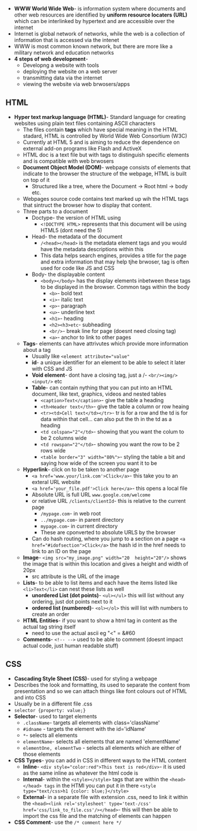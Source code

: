 - **WWW World Wide Web**- is information system where documents and other web resources are identified by **uniform resource locaters (URL)** which can be interlinked by hypertext and are accessible over the internet
- Internet is global network of networks, while the web is a collection of information that is accessed via the intenet
- WWW is most common known network, but there are more like a military network and education networks
- **4 steps of web development**- 
	- Developng a website with tools
	- deploying the website on a web server
	- transmitting data via the internet
	- viewing the website via web brwosers/apps
## HTML 
- **Hyper text markup language (HTML)**- Standard language for creating websites using plain text files containing ASCII characters
	- The files contain **tags** which have special meaning in the HTML stadard, HTML is controlled by World Wide Web Consortium (W3C)
	- Currently at HTML 5 and is aiming to reduce the dependence on external add-on programs like Flash and ActiveX
	- HTML doc is a text file but with tags to distinguish specific elements and is compatible with web brwosers
	- **Document Object Model (DOM)**- webpage consists of elements that indicate to the browser the structure of the webpage, HTML is built on top of it
		- Structured like a tree, where the Document -> Root html -> body etc. 
	- Webpages source code contains text marked up wih the HTML tags that sintruct the browser how to display that content.
	- Three parts to a document
		- Doctype- the version of HTML using
			- `<!DOCTYPE HTML>` represents that this document will be using HTML5 (dont need the 5)
		- Head- the metadata of the document
			- `/<head></head>` is the metadata element tags and you would have the metadata descriptions within this
			- This data helps search engines, provides a title for the page and extra information that may help tjhe brwoser, tag is often used for code like JS and CSS
		- Body- the displayable content
			- `<body></body>` has the display elements inbetween these tags to be displayed in the browser. Common tags within the body
				- `<b>`- bold text
				- `<i>`- italic text
				- `<p>`- paragraph
				- `<u>`- underline text
				- `<h1>`- heading
				- `<h2><h3>etc`- subheading
				- `<br/>`- break line for page (doesnt need closing tag)
				- `<a>`- anchor to link to other pages
	- **Tags**- elements can have attrivutes which provide more information about a tag
		- Usually like `<element attribute="value"`
		- **id**- a unique identifier for an element to be able to select it later with CSS and JS
		- **Void element**- dont have a closing tag, just a /- `<br/><img/><input/>` etc
		- **Table**- can contain nything that you can put into an HTML document, like text, graphics, videos and nested tables
			- `<caption>Text</caption>`- give the table a heading
			- `<th>Header text</th>`- give the table a column or row heaing
			- `<tr><td>Cell text</td></tr>`- tr is for a row and the td is for data within that cell... can also put the th in the td as a heading
			- `<td colspan="2"</td>`- showing that you want the colum to be 2 columns wide 
			- `<td rowspan="2"</td>`- showing you want the row to be 2 rows wide
			- `<table border="3" width="80%">`- styling the table a bit and saying how wide of the screen you want it to be
	- **Hyperlink**- click on to be taken to another page
		- `<a href='www.your/link.com'>Click</a>`- this take you to an exteral URL website
		- `<a href='your_file.pdf'>Click here</a>`- this opens a local file
		- Absolute URL is full URL `www.google.com/welcome`
		- or relative URL `/clients/clientId`- this is relative to the current page
			- `/mypage.com`- in web root
			- `../mypage.com`- in parent directory
			- `mypage.com`- in current directory
			- These are cponverted to absolute URLS by the browser
		- Can do hash routing, where you jump to a section on a page `<a href="#idofsection">Click</a>` the hash id in the href needs to link to an ID on the page
	- **Image**- `<img src="my_image.png" width="20  height="20"/>` shows the image that is within this location and gives a height and width of  20px
		- src attribute is the URL of the image
	- **Lists**- to be able to list items and each have the items listed like `<li>Text</li>` can nest these lists as well
		- **unordered List (dot points)**- `<ul></ul>` this will list without any ordering, just dot points next to it
		- **ordered list (numbered)**- `<ol></ol>` this will list with numbers to create an order
	- **HTML Entities**- if you want to show a html tag in content as the actual tag string itself
		- need to use the actual ascii eg "<" = &#60 
	- **Comments**- `<!-- -->` used to be able to comment (doesnt impact actual code, just human readable stuff)
## CSS
- **Cascading Style Sheet (CSS)**- used for styling a webpage
- Describes the look and formatting, its used to separate the content from presentation and so we can attach things like font colours out of HTML and into CSS
- Usually be in a different file .css
- `selector {property: value;}`
- **Selector**- used to target elements
	- `.className`- targets all elements with class='className'
	- `#idname` - targets the element with the id='idName'
	- `*`- selects all elements
	- `elementName`- selects all elements that are named 'elementName'
	- `elementOne, elementTwo` - selects all elements which are either of those elements
- **CSS Types**- you can add in CSS in different ways to the HTML content
	- **Inline**- `<div style="color:red">This text is red</div>`- it is used as the same inline as whatever the html code is
	- **Internal**- within the `<style></style>` tags that are within the `<head></head> tags` in the HTMl you can put it in there `<style type="text/css>h1 {color: blue;}</style>`
	- **External**- in a separate file with extension .css, need to link it within the `<head><link rel='stylesheet' type='text-/css' href='css/link_to_file.css'/></head>`- this will then be able to import the css file and the matching of elements can happen
- **CSS Comment**- use the `/* comment here */`